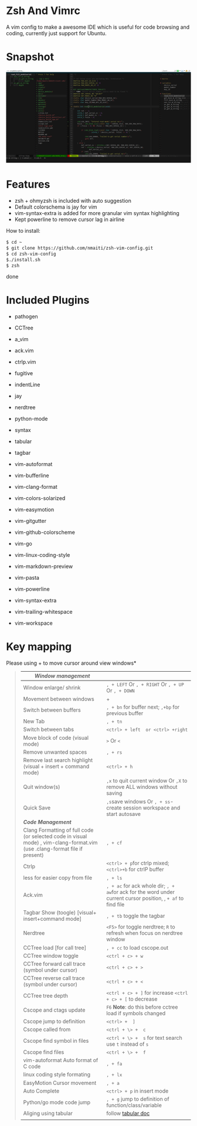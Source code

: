 Zsh And Vimrc
=========

A vim config to make a awesome IDE which is useful for code browsing and coding, currently just support for Ubuntu. 


Snapshot
========
![vim_screenshoot.jpg](https://raw.githubusercontent.com/nmaiti/zsh-vim-config/master/vim_screenshoot.png)

Features
========
 * zsh + ohmyzsh is included with auto suggestion
 * Default colorschema is jay for vim
 * vim-syntax-extra is added for more granular vim syntax highlighting
 * Kept powerline to remove cursor lag in airline

How to install:

    $ cd ~
    $ git clone https://github.com/nmaiti/zsh-vim-config.git
    $ cd zsh-vim-config
    $./install.sh
    $ zsh

done

Included Plugins
========

 * pathogen

 * CCTree

 * a_vim

 * ack.vim

 * ctrlp.vim

 * fugitive

 * indentLine

 * jay

 * nerdtree

 * python-mode

 * syntax

 * tabular

 * tagbar

 * vim-autoformat

 * vim-bufferline

 * vim-clang-format

 * vim-colors-solarized

 * vim-easymotion

 * vim-gitgutter

 * vim-github-colorscheme

 * vim-go

 * vim-linux-coding-style

 * vim-markdown-preview

 * vim-pasta

 * vim-powerline

 * vim-syntax-extra

 * vim-trailing-whitespace

 * vim-workspace

Key mapping
==========
Please using <tab>+<tab> to move cursor around view windows*

> | ***Window management***                                      |                                                              |
> | ------------------------------------------------------------ | ------------------------------------------------------------ |
> | Window enlarge/ shrink                                       | `, + LEFT`  Or  `, + RIGHT` Or `, + UP` Or `, + DOWN`        |
> | Movement between windows                                     | <tab> + <tab>                                                |
> | Switch between buffers                                       | `, + bn` for buffer next; `,+bp` for previous buffer         |
> | New Tab                                                      | `, + tn`                                                     |
> | Switch between tabs                                          | `<ctrl> + left  or <ctrl> +right`                            |
> | Move block of code (visual mode)                             | `>` Or `<`                                                   |
> | Remove unwanted spaces                                       | `, + rs`                                                        |
> | Remove last search highlight (visual + insert + command mode) | `<ctrl> + h`                                                 |
> | Quit window(s)                                               | `,x` to quit current window Or `,X` to remove ALL windows without saving |
> | Quick Save                                                   | `,s`save windows Or `, + ss`-create session workspace and start autosave                                             |
> | ***Code Management***                                        |                                                              |
> | Clang Formatting of full code (or selected code in visual mode) , vim-clang-format.vim (use .clang-format file if present) | `, + cf`                                                       |
> | Ctrlp                                                        | `<ctrl> + p`for ctrlp mixed; `<ctrl>+b` for ctrlP buffer     |
> | less for easier copy from file                               | `, + ls`                                                     |
> | Ack.vim                                                      | `, + ac` for ack whole dir; `, + aw`for ack for the word under current cursor position, , `+ af` to find file |
> | Tagbar Show (toogle) [visual+ insert+command mode]           | `, + tb` toggle the tagbar                                   |
> | Nerdtree                                                     | `<F5>` for toggle nerdtree; `R` to refresh when focus on nerdtree window |
> | CCTree  load  [for call tree]                                | `, + cc` to load cscope.out                                  |
> | CCTree window toggle                                         | `<ctrl + c> + w`                                             |
> | CCTree forward call trace (symbol under cursor)              | `<ctrl + c> + >`                                             |
> | CCTree reverse call trace (symbol under cursor)              | `<ctrl + c> + <`                                             |
> | CCTree tree depth                                            | `<ctrl + c> + ]` for increase `<ctrl + c> + [` to decrease   |
> | Cscope and ctags update                                      | `F6`  **Note**: do this before cctree load if symbols changed |
> | Cscope jump to definition                                    | `<ctrl> +  ]`                                                |
> | Cscope  called from                                          | `<ctrl + \> +  c`                                            |
> | Cscope  find symbol in files                                 | `<ctrl + \> +  s` for text search use `t` instead of `s`     |
> | Cscope  find files                                           | `<ctrl + \> +  f`                                            |
> | vim-autoformat Auto format  of C code                        | `, + fa`                                                     |
> | linux coding style formating                                 | `, + lx`                                                     |
> | EasyMotion Cursor movement                                   | `, + a`                                                      |
> | Auto Complete                                                | `<ctrl> + p` in insert mode                                   |
> | Python/go mode code jump                                     | `, + g` jump to definition of function/class/variable        |
> | Aliging using tabular                                       | follow [tabular doc](https://raw.githubusercontent.com/godlygeek/tabular/master/doc/Tabular.txt) |
> |                                                              |                                                              |
>



